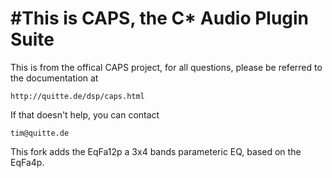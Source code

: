 #This is CAPS, the C* Audio Plugin Suite
=======================================
This is from the offical CAPS project, for all questions, please be referred to the documentation at

	http://quitte.de/dsp/caps.html

If that doesn't help, you can contact

	tim@quitte.de

This fork adds the EqFa12p a 3x4 bands parameteric EQ, based on the EqFa4p.
